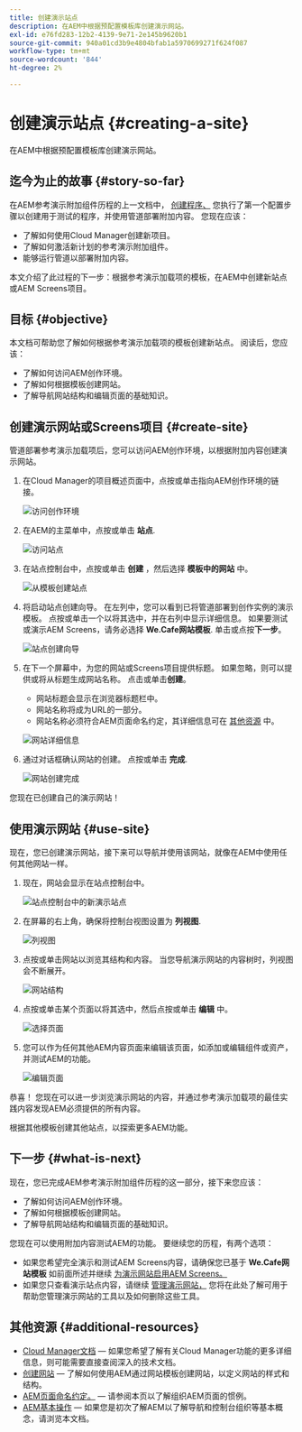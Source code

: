 ```yaml
---
title: 创建演示站点
description: 在AEM中根据预配置模板库创建演示网站。
exl-id: e76fd283-12b2-4139-9e71-2e145b9620b1
source-git-commit: 940a01cd3b9e4804bfab1a5970699271f624f087
workflow-type: tm+mt
source-wordcount: '844'
ht-degree: 2%

---
```


# 创建演示站点 {#creating-a-site}

在AEM中根据预配置模板库创建演示网站。

## 迄今为止的故事 {#story-so-far}

在AEM参考演示附加组件历程的上一文档中， [创建程序、](create-program.md) 您执行了第一个配置步骤以创建用于测试的程序，并使用管道部署附加内容。 您现在应该：

* 了解如何使用Cloud Manager创建新项目。
* 了解如何激活新计划的参考演示附加组件。
* 能够运行管道以部署附加内容。

本文介绍了此过程的下一步：根据参考演示加载项的模板，在AEM中创建新站点或AEM Screens项目。

## 目标 {#objective}

本文档可帮助您了解如何根据参考演示加载项的模板创建新站点。 阅读后，您应该：

* 了解如何访问AEM创作环境。
* 了解如何根据模板创建网站。
* 了解导航网站结构和编辑页面的基础知识。

## 创建演示网站或Screens项目 {#create-site}

管道部署参考演示加载项后，您可以访问AEM创作环境，以根据附加内容创建演示网站。

1. 在Cloud Manager的项目概述页面中，点按或单击指向AEM创作环境的链接。

   ![访问创作环境](assets/access-author.png)

1. 在AEM的主菜单中，点按或单击 **站点**.

   ![访问站点](assets/access-sites.png)

1. 在站点控制台中，点按或单击 **创建** ，然后选择 **模板中的网站** 中。

   ![从模板创建站点](assets/create-site-from-template.png)

1. 将启动站点创建向导。 在左列中，您可以看到已将管道部署到创作实例的演示模板。 点按或单击一个以将其选中，并在右列中显示详细信息。 如果要测试或演示AEM Screens，请务必选择 **We.Cafe网站模板**. 单击或点按&#x200B;**下一步**。

   ![站点创建向导](assets/site-creation-wizard.png)

1. 在下一个屏幕中，为您的网站或Screens项目提供标题。 如果忽略，则可以提供或将从标题生成网站名称。 点击或单击&#x200B;**创建**。

   * 网站标题会显示在浏览器标题栏中。
   * 网站名称将成为URL的一部分。
   * 网站名称必须符合AEM页面命名约定，其详细信息可在 [其他资源](#additional-resources) 中。

   ![网站详细信息](assets/site-details.png)

1. 通过对话框确认网站的创建。 点按或单击 **完成**.

   ![网站创建完成](assets/site-creation-complete.png)

您现在已创建自己的演示网站！

## 使用演示网站 {#use-site}

现在，您已创建演示网站，接下来可以导航并使用该网站，就像在AEM中使用任何其他网站一样。

1. 现在，网站会显示在站点控制台中。

   ![站点控制台中的新演示站点](assets/new-demo-site.png)

1. 在屏幕的右上角，确保将控制台视图设置为 **列视图**.

   ![列视图](assets/column-view.png)

1. 点按或单击网站以浏览其结构和内容。 当您导航演示网站的内容树时，列视图会不断展开。

   ![网站结构](assets/site-structure.png)

1. 点按或单击某个页面以将其选中，然后点按或单击 **编辑** 中。

   ![选择页面](assets/select-page.png)

1. 您可以作为任何其他AEM内容页面来编辑该页面，如添加或编辑组件或资产，并测试AEM的功能。

   ![编辑页面](assets/edit-page.png)

恭喜！ 您现在可以进一步浏览演示网站的内容，并通过参考演示加载项的最佳实践内容发现AEM必须提供的所有内容。

根据其他模板创建其他站点，以探索更多AEM功能。

## 下一步 {#what-is-next}

现在，您已完成AEM参考演示附加组件历程的这一部分，接下来您应该：

* 了解如何访问AEM创作环境。
* 了解如何根据模板创建网站。
* 了解导航网站结构和编辑页面的基础知识。

您现在可以使用附加内容测试AEM的功能。 要继续您的历程，有两个选项：

* 如果您希望完全演示和测试AEM Screens内容，请确保您已基于 **We.Cafe网站模板** 如前面所述并继续 [为演示网站启用AEM Screens。](screens.md)
* 如果您只查看演示站点内容，请继续 [管理演示网站，](manage.md) 您将在此处了解可用于帮助您管理演示网站的工具以及如何删除这些工具。

## 其他资源 {#additional-resources}

* [Cloud Manager文档](https://experienceleague.adobe.com/docs/experience-manager-cloud-service/onboarding/onboarding-concepts/cloud-manager-introduction.html)  — 如果您希望了解有关Cloud Manager功能的更多详细信息，则可能需要直接查阅深入的技术文档。
* [创建网站](/help/sites-cloud/administering/site-creation/create-site.md)  — 了解如何使用AEM通过网站模板创建网站，以定义网站的样式和结构。
* [AEM页面命名约定。](/help/sites-cloud/authoring/fundamentals/organizing-pages.md#page-name-restrictions-and-best-practices)  — 请参阅本页以了解组织AEM页面的惯例。
* [AEM基本操作](/help/sites-cloud/authoring/getting-started/basic-handling.md)  — 如果您是初次了解AEM以了解导航和控制台组织等基本概念，请浏览本文档。
